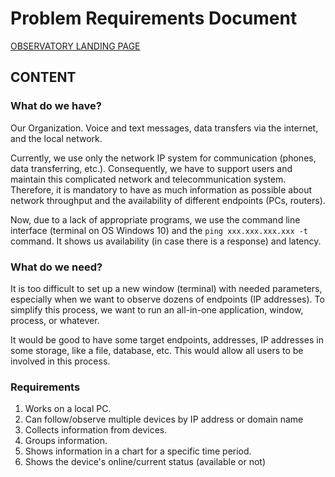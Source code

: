 # Problem Requirements Document

[OBSERVATORY LANDING PAGE](../README.md)

## CONTENT

### What do we have?

Our Organization. Voice and text messages, data transfers via the internet, and the local network.

Currently, we use only the network IP system for communication (phones, data transferring, etc.). Consequently, we have to support users and maintain this complicated network and telecommunication system. Therefore, it is mandatory to have as much information as possible about network throughput and the availability of different endpoints (PCs, routers).

Now, due to a lack of appropriate programs, we use the command line interface (terminal on OS Windows 10) and the `ping xxx.xxx.xxx.xxx -t` command. It shows us availability (in case there is a response) and latency.

### What do we need?

It is too difficult to set up a new window (terminal) with needed parameters, especially when we want to observe dozens of endpoints (IP addresses). To simplify this process, we want to run an all-in-one application, window, process, or whatever.

It would be good to have some target endpoints, addresses, IP addresses in some storage, like a file, database, etc. This would allow all users to be involved in this process.

### Requirements

1. Works on a local PC.
2. Can follow/observe multiple devices by IP address or domain name
3. Collects information from devices.
4. Groups information.
5. Shows information in a chart for a specific time period.
6. Shows the device's online/current status (available or not)
